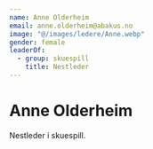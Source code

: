 ```yaml
---
name: Anne Olderheim
email: anne.olderheim@abakus.no
image: "@/images/ledere/Anne.webp"
gender: female
leaderOf:
  - group: skuespill
    title: Nestleder
---
```


# Anne Olderheim

Nestleder i skuespill.

